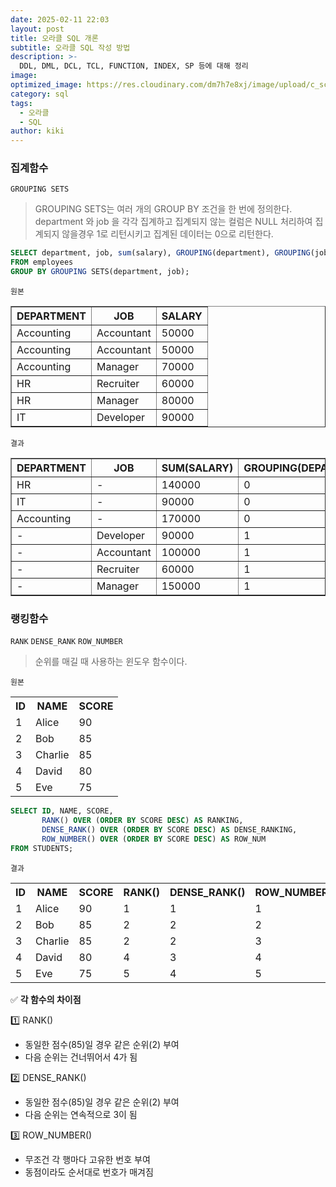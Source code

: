 ```yaml
---
date: 2025-02-11 22:03
layout: post
title: 오라클 SQL 개론
subtitle: 오라클 SQL 작성 방법
description: >-
  DDL, DML, DCL, TCL, FUNCTION, INDEX, SP 등에 대해 정리
image: 
optimized_image: https://res.cloudinary.com/dm7h7e8xj/image/upload/c_scale,w_380/v1559822138/theme9_v273a9.jpg
category: sql
tags:
  - 오라클
  - SQL
author: kiki
---
```

### 집계함수

`GROUPING SETS`
>GROUPING SETS는 여러 개의 GROUP BY 조건을 한 번에 정의한다. department 와 job 을 각각 집계하고 집계되지 않는 컬럼은 NULL 처리하여
집계되지 않을경우 1로 리턴시키고 집계된 데이터는 0으로 리턴한다.

```sql
SELECT department, job, sum(salary), GROUPING(department), GROUPING(job)
FROM employees
GROUP BY GROUPING SETS(department, job);
```

`원본`
<table border="1">
  <thead>
    <tr>
      <th>DEPARTMENT</th>
      <th>JOB</th>
      <th>SALARY</th>
    </tr>
  </thead>
  <tbody>
    <tr>
      <td>Accounting</td>
      <td>Accountant</td>
      <td>50000</td>
    </tr>
    <tr>
      <td>Accounting</td>
      <td>Accountant</td>
      <td>50000</td>
    </tr>
    <tr>
      <td>Accounting</td>
      <td>Manager</td>
      <td>70000</td>
    </tr>
    <tr>
      <td>HR</td>
      <td>Recruiter</td>
      <td>60000</td>
    </tr>
    <tr>
      <td>HR</td>
      <td>Manager</td>
      <td>80000</td>
    </tr>
    <tr>
      <td>IT</td>
      <td>Developer</td>
      <td>90000</td>
    </tr>
  </tbody>
</table>



`결과`
<table border="1">
  <thead>
    <tr>
      <th>DEPARTMENT</th>
      <th>JOB</th>
      <th>SUM(SALARY)</th>
      <th>GROUPING(DEPARTMENT)</th>
      <th>GROUPING(JOB)</th>
    </tr>
  </thead>
  <tbody>
    <tr>
      <td>HR</td>
      <td>-</td>
      <td>140000</td>
      <td>0</td>
      <td>1</td>
    </tr>
    <tr>
      <td>IT</td>
      <td>-</td>
      <td>90000</td>
      <td>0</td>
      <td>1</td>
    </tr>
    <tr>
      <td>Accounting</td>
      <td>-</td>
      <td>170000</td>
      <td>0</td>
      <td>1</td>
    </tr>
    <tr>
      <td>-</td>
      <td>Developer</td>
      <td>90000</td>
      <td>1</td>
      <td>0</td>
    </tr>
    <tr>
      <td>-</td>
      <td>Accountant</td>
      <td>100000</td>
      <td>1</td>
      <td>0</td>
    </tr>
    <tr>
      <td>-</td>
      <td>Recruiter</td>
      <td>60000</td>
      <td>1</td>
      <td>0</td>
    </tr>
    <tr>
      <td>-</td>
      <td>Manager</td>
      <td>150000</td>
      <td>1</td>
      <td>0</td>
    </tr>
  </tbody>
</table>

### 랭킹함수

`RANK` `DENSE_RANK` `ROW_NUMBER`
>순위를 매길 때 사용하는 윈도우 함수이다. 

`원본`
<table>
    <tr>
        <th>ID</th>
        <th>NAME</th>
        <th>SCORE</th>
    </tr>
    <tr>
        <td>1</td>
        <td>Alice</td>
        <td>90</td>
    </tr>
    <tr>
        <td>2</td>
        <td>Bob</td>
        <td>85</td>
    </tr>
    <tr>
        <td>3</td>
        <td>Charlie</td>
        <td>85</td>
    </tr>
    <tr>
        <td>4</td>
        <td>David</td>
        <td>80</td>
    </tr>
    <tr>
        <td>5</td>
        <td>Eve</td>
        <td>75</td>
    </tr>
</table>

```sql
SELECT ID, NAME, SCORE,
       RANK() OVER (ORDER BY SCORE DESC) AS RANKING,
       DENSE_RANK() OVER (ORDER BY SCORE DESC) AS DENSE_RANKING,
       ROW_NUMBER() OVER (ORDER BY SCORE DESC) AS ROW_NUM
FROM STUDENTS;
```
`결과`
<table>
    <tr>
        <th>ID</th>
        <th>NAME</th>
        <th>SCORE</th>
        <th>RANK()</th>
        <th>DENSE_RANK()</th>
        <th>ROW_NUMBER()</th>
    </tr>
    <tr>
        <td>1</td>
        <td>Alice</td>
        <td>90</td>
        <td>1</td>
        <td>1</td>
        <td>1</td>
    </tr>
    <tr>
        <td>2</td>
        <td>Bob</td>
        <td>85</td>
        <td>2</td>
        <td>2</td>
        <td>2</td>
    </tr>
    <tr>
        <td>3</td>
        <td>Charlie</td>
        <td>85</td>
        <td>2</td>
        <td>2</td>
        <td>3</td>
    </tr>
    <tr>
        <td>4</td>
        <td>David</td>
        <td>80</td>
        <td>4</td>
        <td>3</td>
        <td>4</td>
    </tr>
    <tr>
        <td>5</td>
        <td>Eve</td>
        <td>75</td>
        <td>5</td>
        <td>4</td>
        <td>5</td>
    </tr>
</table>

✅ **각 함수의 차이점**

1️⃣ RANK() 
- 동일한 점수(85)일 경우 같은 순위(2) 부여
- 다음 순위는 건너뛰어서 4가 됨

2️⃣ DENSE_RANK()
- 동일한 점수(85)일 경우 같은 순위(2) 부여
- 다음 순위는 연속적으로 3이 됨

3️⃣ ROW_NUMBER()
- 무조건 각 행마다 고유한 번호 부여
- 동점이라도 순서대로 번호가 매겨짐
